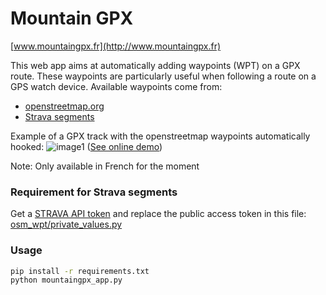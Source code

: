 # Mountain GPX 
[www.mountaingpx.fr](http://www.mountaingpx.fr)

This web app aims at automatically adding waypoints (WPT) on a GPX route. These waypoints are particularly useful when following a route on a GPS watch device. Available waypoints come from:
- [openstreetmap.org](http://www.openstreetmap.org)
- [Strava segments](https://www.strava.com/segments/explore)

Example of a GPX track with the openstreetmap waypoints automatically hooked: 
![image1](https://raw.githubusercontent.com/krisanselmo/mountaingpx/master/static/img/presentation/2.png)
([See online demo](http://www.mountaingpx.fr/track/1))

Note: Only available in French for the moment

### Requirement for Strava segments
Get a [STRAVA API token](http://strava.github.io/api/) and replace the public access token in this file: [osm_wpt/private_values.py](osm_wpt/private_values.py)

### Usage

```bash
pip install -r requirements.txt
python mountaingpx_app.py
```
